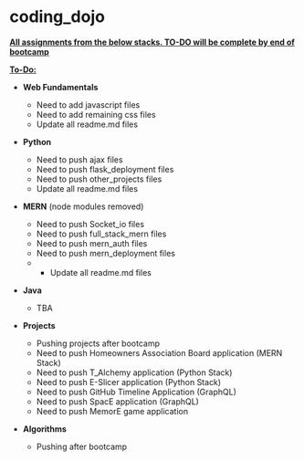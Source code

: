 # coding_dojo

**<ins>All assignments from the below stacks. TO-DO will be complete by end of bootcamp </ins>** 


**<ins>To-Do:</ins>**

- **Web Fundamentals**
  - Need to add javascript files
  - Need to add remaining css files
  - Update all readme.md files


- **Python**
  - Need to push ajax files
  - Need to push flask_deployment files
  - Need to push other_projects files
  - Update all readme.md files
       
       
- **MERN** (node modules removed)
  - Need to push Socket_io files
  - Need to push full_stack_mern files
  - Need to push mern_auth files
  - Need to push mern_deployment files
  - - Update all readme.md files
       
- **Java**
  - TBA


- **Projects**
  - Pushing projects after bootcamp
  - Need to push Homeowners Association Board application (MERN Stack)
  - Need to push T_Alchemy application (Python Stack)
  - Need to push E-Slicer application (Python Stack)
  - Need to push GitHub Timeline Application (GraphQL)  
  - Need to push SpacE application (GraphQL)
  - Need to push MemorE game application 

- **Algorithms**
  - Pushing after bootcamp
    






